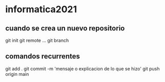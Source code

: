 # informatica2021
## cuando se crea un nuevo repositorio 
git init 
git remote ...
git branch
## comandos recurrentes 
git add .
git commit -m 'mensaje o explicacion de lo que se hizo'
git push origin main 